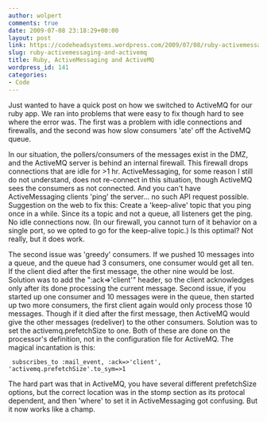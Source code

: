 ```yaml
---
author: wolpert
comments: true
date: 2009-07-08 23:18:29+00:00
layout: post
link: https://codeheadsystems.wordpress.com/2009/07/08/ruby-activemessaging-and-activemq/
slug: ruby-activemessaging-and-activemq
title: Ruby, ActiveMessaging and ActiveMQ
wordpress_id: 141
categories:
- Code
---
```


Just wanted to have a quick post on how we switched to ActiveMQ for our ruby app. We ran into problems that were easy to fix though hard to see where the error was. The first was a problem with idle connections and firewalls, and the second was how slow consumers 'ate' off the ActiveMQ queue.

In our situation, the pollers/consumers of the messages exist in the DMZ, and the ActiveMQ server is behind an internal firewall. This firewall drops connections that are idle for >1 hr. ActiveMessaging, for some reason I still do not understand, does not re-connect in this situation, though ActiveMQ sees the consumers as not connected. And you can't have ActiveMessaging clients 'ping' the server... no such API request possible. Suggestion on the web to fix this: Create a 'keep-alive' topic that you ping once in a while. Since its a topic and not a queue, all listeners get the ping. No idle connections now. (In our firewall, you cannot turn of it behavior on a single port, so we opted to go for the keep-alive topic.) Is this optimal? Not really, but it does work.

The second issue was 'greedy' consumers. If we pushed 10 messages into a queue, and the queue had 3 consumers, one consumer would get all ten. If the client died after the first message, the other nine would be lost. Solution was to add the ":ack=>'client'" header, so the client acknowledges only after its done processing the current message. Second issue, if you started up one consumer and 10 messages were in the queue, then started up two more consumers, the first client again would only process those 10 messages. Though if it died after the first message, then ActiveMQ would give the other messages (redeliver) to the other consumers. Solution was to set the activemq.prefetchSize to one. Both of these are done on the processor's definition, not in the configuration file for ActiveMQ. The magical incantation is this:

`
subscribes_to :mail_event, :ack=>'client', 'activemq.prefetchSize'.to_sym=>1`

The hard part was that in ActiveMQ, you have several different prefetchSize options, but the correct location was in the stomp section as its protocal dependent, and then 'where' to set it in ActiveMessaging got confusing. But it now works like a champ.
